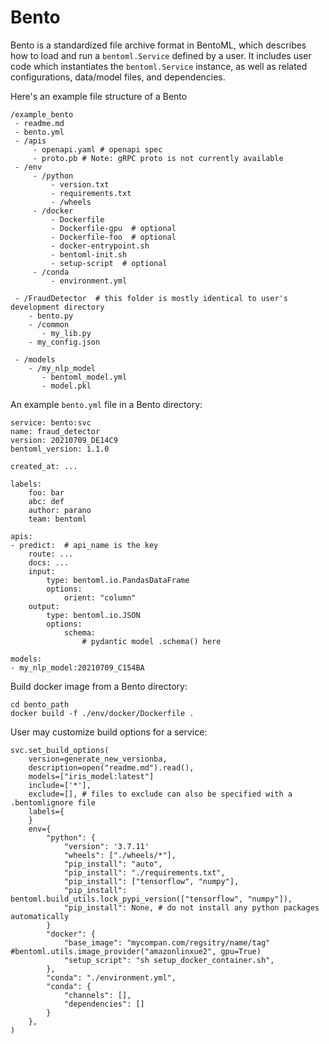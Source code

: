  # Bento

Bento is a standardized file archive format in BentoML, which describes how to load
and run a `bentoml.Service` defined by a user. It includes user code which instantiates
the `bentoml.Service` instance, as well as related configurations, data/model files,
and dependencies.

Here's an example file structure of a Bento

    /example_bento
     - readme.md
     - bento.yml
     - /apis
         - openapi.yaml # openapi spec
         - proto.pb # Note: gRPC proto is not currently available
     - /env
         - /python
             - version.txt
             - requirements.txt
             - /wheels
         - /docker
             - Dockerfile
             - Dockerfile-gpu  # optional
             - Dockerfile-foo  # optional
             - docker-entrypoint.sh
             - bentoml-init.sh
             - setup-script  # optional
         - /conda
             - environment.yml

     - /FraudDetector  # this folder is mostly identical to user's development directory
        - bento.py
        - /common
           - my_lib.py
        - my_config.json

     - /models
        - /my_nlp_model
           - bentoml_model.yml
           - model.pkl


An example `bento.yml` file in a Bento directory:

    service: bento:svc
    name: fraud_detector
    version: 20210709_DE14C9
    bentoml_version: 1.1.0

    created_at: ...

    labels:
        foo: bar
        abc: def
        author: parano
        team: bentoml

    apis:
    - predict:  # api_name is the key
        route: ...
        docs: ...
        input:
            type: bentoml.io.PandasDataFrame
            options:
                orient: "column"
        output:
            type: bentoml.io.JSON
            options:
                schema:
                    # pydantic model .schema() here

    models:
    - my_nlp_model:20210709_C154BA



Build docker image from a Bento directory:

    cd bento_path
    docker build -f ./env/docker/Dockerfile .


User may customize build options for a service:

    svc.set_build_options(
		version=generate_new_versionba,
		description=open("readme.md").read(),
		models=["iris_model:latest"]
		include=['*'],
		exclude=[], # files to exclude can also be specified with a .bentomlignore file
		labels={
		}
		env={
			"python": {
				"version": '3.7.11'
				"wheels": ["./wheels/*"],
				"pip_install": "auto",
				"pip_install": "./requirements.txt",
			    "pip_install": ["tensorflow", "numpy"],
                "pip_install": bentoml.build_utils.lock_pypi_version(["tensorflow", "numpy"]),
				"pip_install": None, # do not install any python packages automatically
			}
			"docker": {
				"base_image": "mycompan.com/regsitry/name/tag" #bentoml.utils.image_provider("amazonlinxue2", gpu=True)
				"setup_script": "sh setup_docker_container.sh",
			},
			"conda": "./environment.yml",
			"conda": {
                "channels": [],
                "dependencies": []
            }
		},
    )
